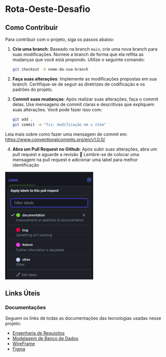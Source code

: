 # Rota-Oeste-Desafio

## Como Contribuir
Para contribuir com o projeto, siga os passos abaixo:

1. **Crie uma branch**: Baseado na branch `main`, crie uma nova branch para suas modificações. Nomeie a branch de forma que ela reflita as mudanças que você está propondo. Utilize o seguinte comando:

    ```bash
    git checkout -b nome-da-sua-branch
    ```

2. **Faça suas alterações**: Implemente as modificações propostas em sua branch. Certifique-se de seguir as diretrizes de codificação e os padrões do projeto.

3. **Commit suas mudanças**: Após realizar suas alterações, faça o commit delas. Use mensagens de commit claras e descritivas que expliquem suas alterações. Você pode fazer isso com:

    ```bash
    git add .
    git commit -m "fix: modificação em x item"
    ```
Leia mais sobre como fazer uma mensagem de commit em: https://www.conventionalcommits.org/en/v1.0.0/

4. **Abra um Pull Request no Github**: Após subir suas alterações, abra um pull request e aguarde a revisão 🎉
Lembre-se de colocar uma mensagem na pull request e adicionar uma label para melhor identificação

![image](./assets/pr.png)

## Links Úteis

### Documentações

Seguem os links de todas as documentações das tecnologias usadas nesse projeto:

- [Engenharia de Requisitos](https://pt.overleaf.com/read/frtcrbrscwgs#5915a5)
- [Modelagem de Banco de Dados](https://pt.overleaf.com/read/vdwdjvqvtwwr#5cba88)
- [WireFrame]()
- [Figma]()
